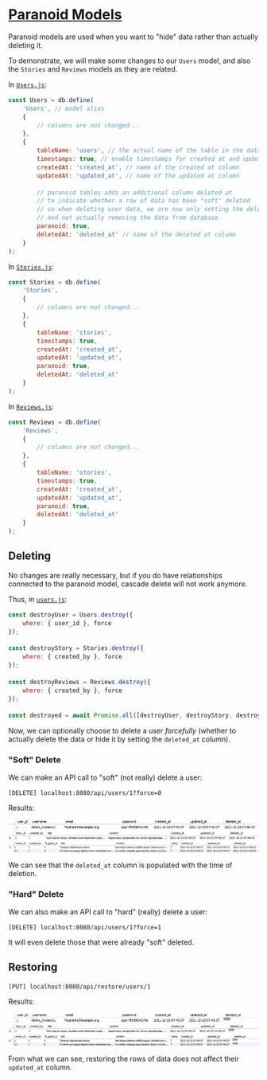 # [Paranoid Models](https://sequelize.org/master/manual/paranoid.html)

Paranoid models are used when you want to "hide" data rather than actually deleting it.

To demonstrate, we will make some changes to our `Users` model, and also the `Stories` and `Reviews` models as they are related.

In [`Users.js`](../server/src/models/Users.js):

```js
const Users = db.define(
    'Users', // model alias
    {
        // columns are not changed...
    },
    {
        tableName: 'users', // the actual name of the table in the database
        timestamps: true, // enable timestamps for created at and updated at
        createdAt: 'created_at', // name of the created at column
        updatedAt: 'updated_at', // name of the updated at column

        // paranoid tables adds an additional column deleted at 
        // to indicate whether a row of data has been "soft" deleted
        // so when deleting user data, we are now only setting the deleted at column
        // and not actually removing the data from database
        paranoid: true,
        deletedAt: 'deleted_at' // name of the deleted at column
    }
);
```

In [`Stories.js`](../server/src/models/Stories.js):

```js
const Stories = db.define(
    'Stories',
    {
        // columns are not changed...
    },
    {
        tableName: 'stories',
        timestamps: true,
        createdAt: 'created_at',
        updatedAt: 'updated_at',
        paranoid: true,
        deletedAt: 'deleted_at'
    }
);
```

In [`Reviews.js`](../server/src/models/Reviews.js):

```js
const Reviews = db.define(
    'Reviews',
    {
        // columns are not changed...
    },
    {
        tableName: 'stories',
        timestamps: true,
        createdAt: 'created_at',
        updatedAt: 'updated_at',
        paranoid: true,
        deletedAt: 'deleted_at'
    }
);
```

## Deleting

No changes are really necessary, but if you do have relationships connected to the paranoid model, cascade delete will not work anymore.

Thus, in [`users.js`](../server/src/controllers/users.js):

```js
const destroyUser = Users.destroy({
    where: { user_id }, force
});

const destroyStory = Stories.destroy({
    where: { created_by }, force
});

const destroyReviews = Reviews.destroy({
    where: { created_by }, force
});

const destroyed = await Promise.all([destroyUser, destroyStory, destroyReviews]);
```

Now, we can optionally choose to delete a user *forcefully* (whether to actually delete the data or hide it by setting the `deleted_at` column).

### "Soft" Delete

We can make an API call to "soft" (not really) delete a user:

```
[DELETE] localhost:8080/api/users/1?force=0
```

Results:

![Users model](../screenshots/db_paranoid_users_soft.png)
![Stories model](../screenshots/db_paranoid_stories_soft.png)
![Reviews model](../screenshots/db_paranoid_reviews_soft.png)

We can see that the `deleted_at` column is populated with the time of deletion.

### "Hard" Delete

We can also make an API call to "hard" (really) delete a user:

```
[DELETE] localhost:8080/api/users/1?force=1
```

It will even delete those that were already "soft" deleted.

## Restoring

```
[PUT] localhost:8080/api/restore/users/1
```

Results:

![Users model](../screenshots/db_paranoid_users_restore.png)
![Stories model](../screenshots/db_paranoid_stories_restore.png)
![Reviews model](../screenshots/db_paranoid_reviews_restore.png)

From what we can see, restoring the rows of data does not affect their `updated_at` column.
